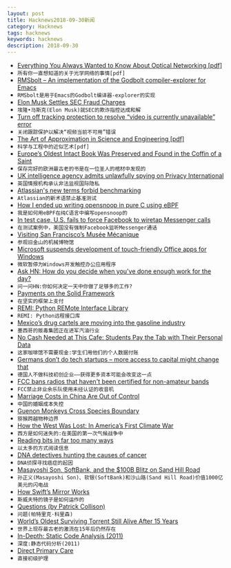 ```yaml
---
layout: post
title: Hacknews2018-09-30新闻
category: Hacknews
tags: hacknews
keywords: hacknews
description: 2018-09-30
---
```




- [Everything You Always Wanted to Know About Optical Networking [pdf]](https://www.nanog.org/sites/default/files/Steenbergen.Everything_You_Need.pdf)
- `所有你一直想知道的关于光学网络的事情[pdf]`
- [RMSbolt – An implementation of the Godbolt compiler-explorer for Emacs](https://gitlab.com/jgkamat/rmsbolt)
- `RMSbolt是用于Emacs的Godbolt编译器-explorer的实现`
- [Elon Musk Settles SEC Fraud Charges](https://www.sec.gov/news/press-release/2018-226)
- `埃隆•马斯克(Elon Musk)就SEC的欺诈指控达成和解`
- [Turn off tracking protection to resolve “video is currently unavailable” error](https://cbsi.secure.force.com/CBSi/ViewArticle_allaccess?popup=true&amp;aId=kA00L000000Hfaq&amp;categories=CBS_Entertainment%3AAll_Access&amp;template=template_cbsvod&amp;referer=cbs.com/vod&amp;data=&amp;cfs=SFS_FT)
- `关闭跟踪保护以解决“视频当前不可用”错误`
- [The Art of Approximation in Science and Engineering [pdf]](http://web.mit.edu/6.055/book/book-draft.pdf)
- `科学与工程中的近似艺术[pdf]`
- [Europe’s Oldest Intact Book Was Preserved and Found in the Coffin of a Saint](http://www.openculture.com/2018/09/europes-oldest-intact-book-preserved-found-coffin-saint.html)
- `保存完好的欧洲最古老的书是在一位圣人的棺材中发现的`
- [UK intelligence agency admits unlawfully spying on Privacy International](https://privacyinternational.org/press-release/2283/press-release-uk-intelligence-agency-admits-unlawfully-spying-privacy)
- `英国情报机构承认非法监视国际隐私`
- [Atlassian&#39;s new terms forbid benchmarking](https://community.developer.atlassian.com/t/about-the-new-software-terms-scent-of-intel-re-performance/24041)
- `Atlassian的新术语禁止基准测试`
- [How I ended up writing opensnoop in pure C using eBPF](https://bolinfest.github.io/opensnoop-native/)
- `我是如何用eBPF在纯C语言中编写opensnoop的`
- [In test case, U.S. fails to force Facebook to wiretap Messenger calls](https://www.reuters.com/article/us-facebook-encryption-exclusive/exclusive-in-test-case-u-s-fails-to-force-facebook-to-wiretap-messenger-calls-sources-idUSKCN1M82K1)
- `在测试案例中，美国没有强制Facebook监听Messenger通话`
- [Visiting San Francisco’s Musée Mécanique](https://arstechnica.com/gaming/2018/09/this-arcade-is-really-vintage-visiting-san-franciscos-musee-mecanique/)
- `参观旧金山的机械博物馆`
- [Microsoft suspends development of touch-friendly Office apps for Windows](https://arstechnica.com/gadgets/2018/09/microsoft-suspends-development-of-touch-friendly-office-apps-for-windows/)
- `微软暂停为Windows开发触控办公应用程序`
- [Ask HN: How do you decide when you&#39;ve done enough work for the day?](item?id=18103640)
- `问一问HN:你如何决定一天中你做了足够多的工作?`
- [Payments on the Solid Framework](https://docs.solidpay.org/)
- `在坚实的框架上支付`
- [REMI: Python REMote Interface Library](https://github.com/dddomodossola/remi)
- `REMI: Python远程接口库`
- [Mexico’s drug cartels are moving into the gasoline industry](https://www.rollingstone.com/culture/culture-features/drug-war-mexico-gas-oil-cartel-717563/)
- `墨西哥的贩毒集团正在进军汽油行业`
- [No Cash Needed at This Cafe: Students Pay the Tab with Their Personal Data](https://www.npr.org/sections/thesalt/2018/09/29/643386327/no-cash-needed-at-this-cafe-students-pay-the-tab-with-their-personal-data)
- `这家咖啡馆不需要现金:学生们用他们的个人数据付账`
- [Germans don’t do tech startups – more access to capital might change that](https://qz.com/1404647/germans-dont-do-tech-startups-more-access-to-capital-might-change-that/)
- `德国人不做科技初创企业——获得更多资本可能会改变这一点`
- [FCC bans radios that haven&#39;t been certified for non-amateur bands](https://medium.com/@lucky225/fcc-back-peddles-all-transceivers-capable-of-transmitting-on-frequencies-that-require-40377a3722c5)
- `FCC禁止非业余乐队使用未经认证的收音机`
- [Marriage Costs in China Are Out of Control](https://www.bloomberg.com/view/articles/2018-09-29/why-marriage-costs-in-china-are-out-of-control)
- `中国的婚姻成本失控`
- [Guenon Monkeys Cross Species Boundary](https://leakeyfoundation.org/guenon-monkeys-cross-species-boundary/)
- `猕猴跨越物种边界`
- [How the West Was Lost: In America’s First Climate War](https://www.theatlantic.com/ideas/archive/2018/09/how-the-west-was-lost/569365/?single_page=true)
- `西方是如何迷失的:在美国的第一次气候战争中`
- [Reading bits in far too many ways](https://fgiesen.wordpress.com/2018/09/27/reading-bits-in-far-too-many-ways-part-3/)
- `以太多的方式阅读信息`
- [DNA detectives hunting the causes of cancer](https://mosaicscience.com/story/dna-detectives-cancer-genomics-mutational-signatures-mutographs)
- `DNA侦探寻找癌症的起因`
- [Masayoshi Son, SoftBank, and the $100B Blitz on Sand Hill Road](https://www.bloomberg.com/news/features/2018-09-27/masayoshi-son-softbank-and-the-100-billion-blitz-on-sand-hill-road)
- `孙正义(Masayoshi Son)、软银(SoftBank)和沙山路(Sand Hill Road)价值1000亿美元的闪电战`
- [How Swift’s Mirror Works](https://swift.org/blog/how-mirror-works/)
- `斯威夫特的镜子是如何运作的`
- [Questions (by Patrick Collison)](https://patrickcollison.com/questions)
- `问题(帕特里克·科里森)`
- [World’s Oldest Surviving Torrent Still Alive After 15 Years](https://torrentfreak.com/worlds-oldest-torrent-still-alive-after-15-years-180929/)
- `世界上现存最古老的激流在15年后仍然存在`
- [In-Depth: Static Code Analysis (2011)](https://www.gamasutra.com/view/news/128836/InDepth_Static_Code_Analysis.php)
- `深度:静态代码分析(2011)`
- [Direct Primary Care](https://srconstantin.wordpress.com/2018/09/25/direct-primary-care/)
- `直接初级护理`

